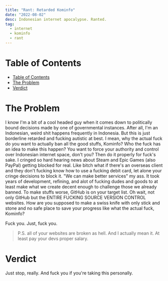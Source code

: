 ```yaml
---
title: "Rant: Retarded Kominfo"
date: "2022-08-02"
desc: Indonesian internet apocalypse. Ranted.
tag:
  - internet
  - kominfo
  - rant
---
```


# Table of Contents

- [Table of Contents](#table-of-contents)
- [The Problem](#the-problem)
- [Verdict](#verdict)

# The Problem

I know I'm a bit of a cool headed guy when it comes down to politically bound
decisions made by one of governmental instances. After all, I'm an Indonesian,
weird shit happens frequently in Indonesia. But this is just borderline retarded
and fucking autistic at best. I mean, why the actual fuck do you want to
actually ban all the good stuffs, Kominfo? Who the fuck has an idea to make this
happen? You want to force your authority and control over Indonesian internet
space, don't you? Then do it properly for fuck's sake. I cringed so hard hearing
news about Steam and Epic Games (also PayPal) getting blocked for real. Like
bitch what if there's an overseas client and they don't fucking know how to use
a fucking debit card, let alone your cringe decisions to block it. "We can make
better services" my ass. It took years of development, refining, and alot of
fucking dudes and goods to at least make what we create decent enough to
challenge those we already banned. To make stuffs worse, GitHub is on your
target list. Oh wait, not only GitHub but the ENTIRE FUCKING SOURCE VERSION
CONTROL websites. How are you supposed to make a swiss knife with only stick and
stone and no safe place to save your progress like what the actual fuck,
Kominfo?

Fuck you. Just, fuck you.

> P.S. all of your websites are broken as hell. And I actually mean it. At least
> pay your devs proper salary.

# Verdict

Just stop, really. And fuck you if you're taking this personally.
